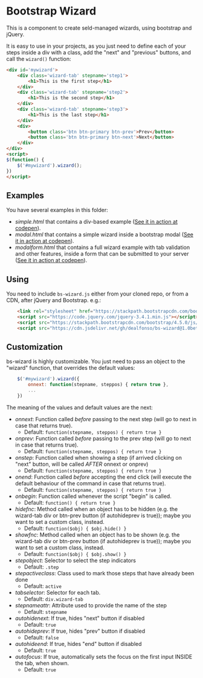 # Bootstrap Wizard

This is a component to create seld-managed wizards, using bootstrap and jQuery.

It is easy to use in your projects, as you just need to define each of your steps inside a div with a class, add the "next" and "previous" buttons, and call the `wizard()` function:
```html
<div id='mywizard'>
    <div class='wizard-tab' stepname='step1'>
        <h1>This is the first step</h1>
    </div>
    <div class='wizard-tab' stepname='step2'>
        <h1>This is the second step</h1>
    </div>
    <div class='wizard-tab' stepname='step3'>
        <h1>This is the last step</h1>
    </div>
    <div>
        <button class='btn btn-primary btn-prev'>Prev</button>
        <button class='btn btn-primary btn-next'>Next</button>
    </div>
</div>      
<script>
$(function() {
    $('#mywizard').wizard();
})
</script>
```

## Examples

You have several examples in this folder:
- *simple.html* that contains a div-based example ([See it in action at codepen](https://codepen.io/dealfonso/pen/PoNgjKW)).
- *modal.html* that contains a simple wizard inside a bootstrap modal ([See it in action at codepen](https://codepen.io/dealfonso/pen/XWdQgzO)).
- *modalform.html* that contains a full wizard example with tab validation and other features, inside a form that can be submitted to your server ([See it in action at codepen](https://codepen.io/dealfonso/pen/eYZoRVQ)).

## Using

You need to include `bs-wizard.js` either from your cloned repo, or from a CDN, after jQuery and Bootstrap. e.g.:

```html
    <link rel="stylesheet" href="https://stackpath.bootstrapcdn.com/bootstrap/4.5.0/css/bootstrap.min.css">
    <script src="https://code.jquery.com/jquery-3.4.1.min.js"></script>
    <script src="https://stackpath.bootstrapcdn.com/bootstrap/4.5.0/js/bootstrap.min.js"></script>        
    <script src="https://cdn.jsdelivr.net/gh/dealfonso/bs-wizard@1.0beta/bs-wizard.js"></script>
```

## Customization

bs-wizard is highly customizable. You just need to pass an object to the "wizard" function, that overrides the default values:

```javascript
    $('#mywizard').wizard({
        onnext: function(stepname, steppos) { return true },
        ...
    })
```

The meaning of the values and default values are the next:

   - *onnext*: Function called *before* passing to the next step (will go to next in case that returns true).
        - Default: `function(stepname, steppos) { return true }`
   - *onprev*: Function called *before* passing to the prev step (will go to next in case that returns true).
        - Default: `function(stepname, steppos) { return true }`
   - *onstep*: Function called when showing a step (if arrived clicking on "next" button, will be called *AFTER* onnext or onprev)
        - Default: `function(stepname, steppos) { return true }`
   - *onend*: Function called *before* accepting the end click (will execute the default behaviour of the command in case that returns true).
        - Default: `function(stepname, steppos) { return true }`
   - *onbegin*: Function called whenever the script "begin" is called.
        - Default: `function() { return true }`
   - *hidefnc*: Method called when an object has to be hidden (e.g. the wizard-tab div or btn-prev button (if autohideprev is true)); maybe you want to set a custom class, instead.
        - Default: `function($obj) { $obj.hide() }`
   - *showfnc*: Method called when an object has to be shown (e.g. the wizard-tab div or btn-prev button (if autohideprev is true)); maybe you want to set a custom class, instead.
        - Default: `function($obj) { $obj.show() }`
   - *stepobject*: Selector to select the step indicators
        - Default: `.step`
   - *stepactiveclass*: Class used to mark those steps that have already been done
        - Default: `active`
   - *tabselector*: Selector for each tab.
        - Default: `div.wizard-tab`
   - *stepnameattr*: Attribute used to provide the name of the step
        - Default: `stepname`
   - *autohidenext*: If true, hides "next" button if disabled
        - Default: `true`
   - *autohideprev*: If true, hides "prev" button if disabled
        - Default: `false`
   - *autohideend*: If true, hides "end" button if disabled
        - Default: `true`
   - *autofocus*: If true, automatically sets the focus on the first input INSIDE the tab, when shown.
        - Default: `true`

